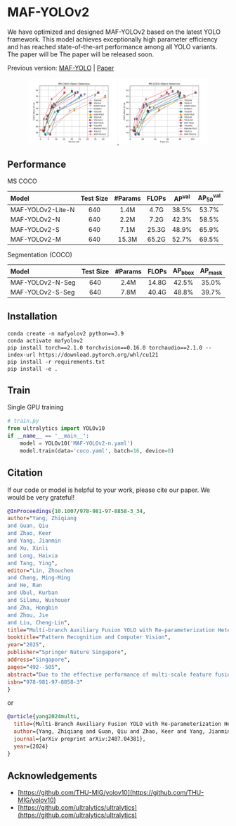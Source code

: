 # MAF-YOLOv2
We have optimized and designed MAF-YOLOv2 based on the latest YOLO framework. This model achieves exceptionally high parameter efficiency and has reached state-of-the-art performance among all YOLO variants. The paper will be The paper will be released soon.

Previous version: [MAF-YOLO](https://github.com/yang-0201/MAF-YOLO) | [Paper](https://arxiv.org/abs/2407.04381)

<div align="center">
    <a href="./">
        <img src="./result/MAF-YOLOv2.png" width="40%"/>
        <img src="./result/MAF-YOLOv2-G.png" width="40%"/>
    </a>
</div>


## Performance
MS COCO

| Model             | Test Size | #Params | FLOPs | AP<sup>val</sup> | AP<sub>50</sub><sup>val</sup> | 
|:------------------|:----:|:-------:|:-----:|:----------------:|:-----------------------------:|
| MAF-YOLOv2-Lite-N |   640  |  1.4M   | 4.7G  |      38.5%       |             53.7%             |  
| MAF-YOLOv2-N      |   640  |  2.2M   | 7.2G  |      42.3%       |             58.5%             | 
| MAF-YOLOv2-S      |   640  |  7.1M   | 25.3G |      48.9%       |             65.9%             | 
| MAF-YOLOv2-M      |   640  |  15.3M  | 65.2G |      52.7%       |             69.5%             | 

Segmentation (COCO)

| Model            | Test Size | #Params | FLOPs | AP<sub>bbox</sub> | AP<sub>mask</sub> | 
|:-----------------|:----:|:-------:|:-----:|:-----------------:|:-----------------:|
| MAF-YOLOv2-N-Seg |   640  |  2.4M   | 14.8G |       42.5%       |       35.0%       | 
| MAF-YOLOv2-S-Seg |   640  |  7.8M   | 40.4G |       48.8%       |       39.7%       | 


## Installation

```
conda create -n mafyolov2 python==3.9
conda activate mafyolov2
pip install torch==2.1.0 torchvision==0.16.0 torchaudio==2.1.0 --index-url https://download.pytorch.org/whl/cu121
pip install -r requirements.txt
pip install -e .
```

## Train
Single GPU training
```python
# train.py
from ultralytics import YOLOv10
if __name__ == '__main__':
    model = YOLOv10('MAF-YOLOv2-n.yaml')
    model.train(data='coco.yaml', batch=16, device=0)

```


## Citation

If our code or model is helpful to your work, please cite our paper. We would be very grateful!
```BibTeX
@InProceedings{10.1007/978-981-97-8858-3_34,
author="Yang, Zhiqiang
and Guan, Qiu
and Zhao, Keer
and Yang, Jianmin
and Xu, Xinli
and Long, Haixia
and Tang, Ying",
editor="Lin, Zhouchen
and Cheng, Ming-Ming
and He, Ran
and Ubul, Kurban
and Silamu, Wushouer
and Zha, Hongbin
and Zhou, Jie
and Liu, Cheng-Lin",
title="Multi-branch Auxiliary Fusion YOLO with Re-parameterization Heterogeneous Convolutional for Accurate Object Detection",
booktitle="Pattern Recognition and Computer Vision",
year="2025",
publisher="Springer Nature Singapore",
address="Singapore",
pages="492--505",
abstract="Due to the effective performance of multi-scale feature fusion, Path Aggregation FPN (PAFPN) is widely employed in YOLO detectors. However, it cannot efficiently and adaptively integrate high-level semantic information with low-level spatial information simultaneously. We propose a new model named MAF-YOLO in this paper, which is a novel object detection framework with a versatile neck named Multi-Branch Auxiliary FPN (MAFPN). Within MAFPN, the Superficial Assisted Fusion (SAF) module is designed to combine the output of the backbone with the neck, preserving an optimal level of shallow information to facilitate subsequent learning. Meanwhile, the Advanced Assisted Fusion (AAF) module deeply embedded within the neck conveys a more diverse range of gradient information to the output layer. Furthermore, our proposed Re-parameterized Heterogeneous Efficient Layer Aggregation Network (RepHELAN) module ensures that both the overall model architecture and convolutional design embrace the utilization of heterogeneous large convolution kernels. Therefore, this guarantees the preservation of information related to small targets while simultaneously achieving the multi-scale receptive field. Finally, taking the nano version of MAF-YOLO for example, it can achieve 42.4{\%} AP on COCO with only 3.76M learnable parameters and 10.51G FLOPs, and approximately outperforms YOLOv8n by about 5.1{\%}. The source code of this work is available at: https://github.com/yang-0201/MAF-YOLO.",
isbn="978-981-97-8858-3"
}
```
or

```BibTeX
@article{yang2024multi,
  title={Multi-Branch Auxiliary Fusion YOLO with Re-parameterization Heterogeneous Convolutional for accurate object detection},
  author={Yang, Zhiqiang and Guan, Qiu and Zhao, Keer and Yang, Jianmin and Xu, Xinli and Long, Haixia and Tang, Ying},
  journal={arXiv preprint arXiv:2407.04381},
  year={2024}
}
```

## Acknowledgements
* [https://github.com/THU-MIG/yolov10](https://github.com/THU-MIG/yolov10)
* [https://github.com/ultralytics/ultralytics](https://github.com/ultralytics/ultralytics)

